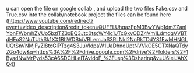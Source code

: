 u can open the file on google collab , and upload the two files Fake.csv and True.csv into the collab/notebook project 
the files can be found here (https://www.youtube.com/redirect?event=video_description&redir_token=QUFFLUhqazFpM3BwYWp1dmZZanlYbnFWbmhZVUo5bzlTZ3xBQ3Jtc0tscWY4c1JTcGxvODZ4Vm1LdmdqVVBTdHFoS2NuTUtkSk1XX1BhWDBtdVBLemJaS3RLNkl2NnRkTDdYS1EwMHNGLUQtSnVNMjFyZl8tcGlPTzg4S3JuVldpaW1UaDhndUptNVVkOE5CTXNaQTdyZGo4dw&q=https%3A%2F%2Fdrive.google.com%2Fdrive%2Ffolders%2F1ByadNwMrPyds53cA6SDCHLelTAvIdoF_%3Fusp%3Dsharing&v=U6ieiJAhXQ4)
